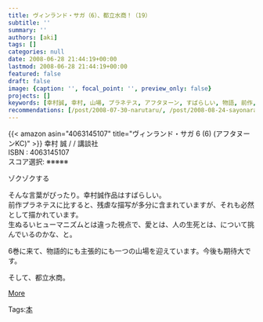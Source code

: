 ```yaml
---
title: ヴィンランド・サガ（6）、都立水商！（19）
subtitle: ''
summary: ''
authors: [aki]
tags: []
categories: null
date: 2008-06-28 21:44:19+00:00
lastmod: 2008-06-28 21:44:19+00:00
featured: false
draft: false
image: {caption: '', focal_point: '', preview_only: false}
projects: []
keywords: [幸村誠, 幸村, 山場, プラネテス, アフタヌーン, すばらしい, 物語, 前作, kc, 描写]
recommendations: [/post/2008-07-30-narutaru/, /post/2008-08-24-sayonaraituka/, /post/2008-07-19-can-shu-gui-tou-mo-hong/]
---
```

{{< amazon asin="4063145107" title="ヴィンランド・サガ 6 (6) (アフタヌーンKC)" >}}
幸村 誠 / / 講談社  
ISBN : 4063145107  
スコア選択: ※※※※※  
  
ゾクゾクする  
  
そんな言葉がぴったり。幸村誠作品はすばらしい。  
前作プラネテスに比すると、残虐な描写が多分に含まれていますが、それも必然として描かれています。  
生ぬるいヒューマニズムとは違った視点で、愛とは、人の生死とは、について挑んでいるのかな、と。  
  
6巻に来て、物語的にも主張的にも一つの山場を迎えています。今後も期待大です。  
  
そして、都立水商。  
  
  
  
[More](http://mrk0369.exblog.jp/9130699/#9130699_1)

Tags:[本](http://mrk0369.exblog.jp/tags/%E6%9C%AC/) 

